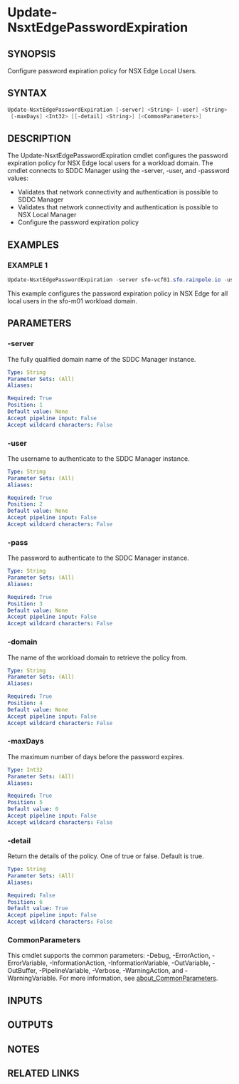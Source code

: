 # Update-NsxtEdgePasswordExpiration

## SYNOPSIS

Configure password expiration policy for NSX Edge Local Users.

## SYNTAX

```powershell
Update-NsxtEdgePasswordExpiration [-server] <String> [-user] <String> [-pass] <String> [-domain] <String>
 [-maxDays] <Int32> [[-detail] <String>] [<CommonParameters>]
```

## DESCRIPTION

The Update-NsxtEdgePasswordExpiration cmdlet configures the password expiration policy for NSX Edge local users
for a workload domain.
The cmdlet connects to SDDC Manager using the -server, -user, and -password values:

- Validates that network connectivity and authentication is possible to SDDC Manager
- Validates that network connectivity and authentication is possible to NSX Local Manager
- Configure the password expiration policy

## EXAMPLES

### EXAMPLE 1

```powershell
Update-NsxtEdgePasswordExpiration -server sfo-vcf01.sfo.rainpole.io -user administrator@vsphere.local -pass VMw@re1! -domain sfo-m01 -maxdays 999
```

This example configures the password expiration policy in NSX Edge for all local users in the sfo-m01 workload domain.

## PARAMETERS

### -server

The fully qualified domain name of the SDDC Manager instance.

```yaml
Type: String
Parameter Sets: (All)
Aliases:

Required: True
Position: 1
Default value: None
Accept pipeline input: False
Accept wildcard characters: False
```

### -user

The username to authenticate to the SDDC Manager instance.

```yaml
Type: String
Parameter Sets: (All)
Aliases:

Required: True
Position: 2
Default value: None
Accept pipeline input: False
Accept wildcard characters: False
```

### -pass

The password to authenticate to the SDDC Manager instance.

```yaml
Type: String
Parameter Sets: (All)
Aliases:

Required: True
Position: 3
Default value: None
Accept pipeline input: False
Accept wildcard characters: False
```

### -domain

The name of the workload domain to retrieve the policy from.

```yaml
Type: String
Parameter Sets: (All)
Aliases:

Required: True
Position: 4
Default value: None
Accept pipeline input: False
Accept wildcard characters: False
```

### -maxDays

The maximum number of days before the password expires.

```yaml
Type: Int32
Parameter Sets: (All)
Aliases:

Required: True
Position: 5
Default value: 0
Accept pipeline input: False
Accept wildcard characters: False
```

### -detail

Return the details of the policy.
One of true or false.
Default is true.

```yaml
Type: String
Parameter Sets: (All)
Aliases:

Required: False
Position: 6
Default value: True
Accept pipeline input: False
Accept wildcard characters: False
```

### CommonParameters

This cmdlet supports the common parameters: -Debug, -ErrorAction, -ErrorVariable, -InformationAction, -InformationVariable, -OutVariable, -OutBuffer, -PipelineVariable, -Verbose, -WarningAction, and -WarningVariable. For more information, see [about_CommonParameters](http://go.microsoft.com/fwlink/?LinkID=113216).

## INPUTS

## OUTPUTS

## NOTES

## RELATED LINKS
